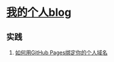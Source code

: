 # [我的个人blog](https://github.com/xietongMe/blog/)

## 实践
1. [如何用GitHub Pages绑定你的个人域名](https://github.com/xietongMe/blog/blob/master/article/%E5%A6%82%E4%BD%95%E7%94%A8GitHub%20Pages%E7%BB%91%E5%AE%9A%E4%BD%A0%E7%9A%84%E4%B8%AA%E4%BA%BA%E5%9F%9F%E5%90%8D.md)